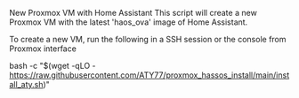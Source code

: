 New Proxmox VM with Home Assistant
This script will create a new Proxmox VM with the latest 'haos_ova' image of Home Assistant. 

To create a new VM, run the following in a SSH session or the console from Proxmox interface

bash -c "$(wget -qLO - https://raw.githubusercontent.com/ATY77/proxmox_hassos_install/main/install_aty.sh)"
